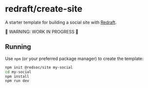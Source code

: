 # redraft/create-site

A starter template for building a social site with [Redraft](https://redraft.social).

🚧 WARNING: WORK IN PROGRESS 🚧

## Running

Use `npm` (or your preferred package manager) to create the template:

```bash
npm init @redsoc/site my-social
cd my-social
npm install
npm run dev
```
